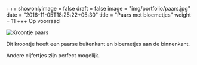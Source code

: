 +++
showonlyimage = false
draft = false
image = "img/portfolio/paars.jpg"
date = "2016-11-05T18:25:22+05:30"
title = "Paars met bloemetjes"
weight = 11
+++
Op voorraad
<!--more-->
![Kroontje paars][1]

Dit kroontje heeft een paarse buitenkant en bloemetjes aan de binnenkant.

Andere cijfertjes zijn perfect mogelijk.

[1]: /img/portfolio/paars.jpg


